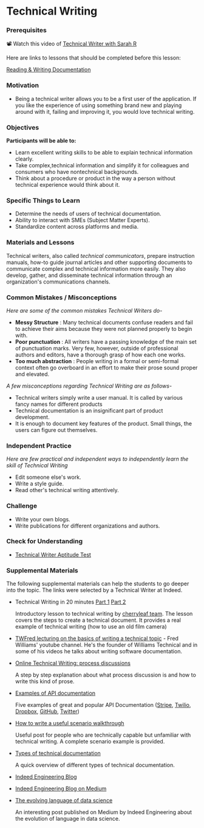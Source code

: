 # Technical Writing

### Prerequisites

📽️ Watch this video of [Technical Writer with Sarah R](https://www.dropbox.com/s/8oe2kdhebkra6ph/video1761166302.mp4?dl=0)

Here are links to lessons that should be completed before this lesson:

[Reading & Writing Documentation](../../reading-and-writing-documentation/documentation.md)

### Motivation

- Being a technical writer allows you to be a first user of the application. If you like the experience of using something brand new and playing around with it, failing and improving it, you would love technical writing.

### Objectives

**Participants will be able to:**

- Learn excellent writing skills to be able to explain technical information clearly.
- Take complex,technical information and simplify it for colleagues and consumers who have nontechnical backgrounds.
- Think about a procedure or product in the way a person without technical experience would think about it.

### Specific Things to Learn

- Determine the needs of users of technical documentation.
- Ability to interact with SMEs (Subject Matter Experts).
- Standardize content across platforms and media.

### Materials and Lessons

Technical writers, also called _technical communicators_, prepare instruction manuals, how-to guide journal articles and other supporting documents to communicate complex and technical information more easily. They also develop, gather, and disseminate technical information through an organization's communications channels.

### Common Mistakes / Misconceptions

_Here are some of the common mistakes Technical Writers do-_

- **Messy Structure** : Many technical documents confuse readers and fail to achieve their aims because they were not planned properly to begin with.
- **Poor punctuation** : All writers have a passing knowledge of the main set of punctuation marks. Very few, however, outside of professional authors and editors, have a thorough grasp of how each one works.
- **Too much abstraction** : People writing in a formal or semi-formal context often go overboard in an effort to make their prose sound proper and elevated.

_A few misconceptions regarding Technical Writing are as follows-_

- Technical writers simply write a user manual. It is called by various fancy names for different products
- Technical documentation is an insignificant part of product development.
- It is enough to document key features of the product. Small things, the users can figure out themselves.

### Independent Practice

_Here are few practical and independent ways to independently learn the skill of Technical Writing_

- Edit someone else's work.
- Write a style guide.
- Read other's technical writing attentively.

### Challenge

- Write your own blogs.
- Write publications for different organizations and authors.

### Check for Understanding

- [Technical Writer Aptitude Test](https://www.interviewmocha.com/tests/technical-writer-test-aptitude-assessment)

### Supplemental Materials

The following supplemental materials can help the students to go deeper into the topic. The links were selected by a Technical Writer at Indeed.

- Technical Writing in 20 minutes [Part 1](https://www.youtube.com/watch?v=s69W6ZVriwI) [Part 2](https://www.youtube.com/watch?v=ggHqqu03Unw)

  Introductory lesson to technical writing by [cherryleaf team](https://www.cherryleaf.com/).
  The lesson covers the steps to create a technical document. It provides a real example of technical writing (how to use an old film camera)

- [TWFred lecturing on the basics of writing a technical topic](https://www.youtube.com/user/WilliamsTechEn#p/a/u/1/kWZaPF4Xvcc) - Fred Williams' youtube channel. He's the founder of Williams Technical and in some of his videos he talks about writing software documentation.

- [Online Technical Writing: process discussions](https://www.prismnet.com/~hcexres/textbook/proc.html)

  A step by step explanation about what process discussion is and how to write this kind of prose.

- [Examples of API documentation](https://nordicapis.com/5-examples-of-excellent-api-documentation/)

  Five examples of great and popular API Documentation ([Stripe](https://stripe.com/docs/api), [Twilio](https://www.twilio.com/docs/usage/api), [Dropbox](https://www.dropbox.com/developers/documentation), [GitHub](https://developer.github.com/v3/guides/getting-started/), [Twitter](https://developer.twitter.com/en/docs/tweets/search/overview))

- [How to write a useful scenario walkthrough](https://medium.com/product-labs/how-to-write-a-useful-scenario-walkthrough-f48bf40b1b69)

  Useful post for people who are technically capable but unfamiliar with technical writing. A complete scenario example is provided.

- [Types of technical documentation](https://clickhelp.com/clickhelp-technical-writing-blog/types-of-technical-documentation/)

  A quick overview of different types of technical documentation.

- [Indeed Engineering Blog](https://engineering.indeedblog.com/blog/)

- [Indeed Engineering Blog on Medium](https://medium.com/indeed-engineering)

- [The evolving language of data science](https://medium.com/indeed-engineering/the-evolving-language-of-data-science-89830c5aa0c7)

  An interesting post published on Medium by Indeed Engineering about the evolution of language in data science.
